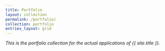 ```yaml
---
title: Portfolio
layout: collection
permalink: /portfolio/
collection: portfolio
entries_layout: grid
---
```


_This is the portfolio collection for the actual applications of {{ site.title }}._